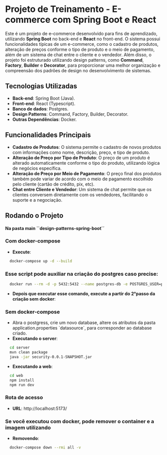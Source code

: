 # Projeto de Treinamento - E-commerce com Spring Boot e React

Este é um projeto de e-commerce desenvolvido para fins de aprendizado, utilizando **Spring Boot** no back-end e **React** no front-end. O sistema possui funcionalidades típicas de um e-commerce, como o cadastro de produtos, alteração de preços conforme o tipo de produto e o meio de pagamento, além de um sistema de chat entre o cliente e o vendedor. Além disso, o projeto foi estruturado utilizando design patterns, como **Command**, **Factory**, **Builder** e **Decorator**, para proporcionar uma melhor organização e compreensão dos padrões de design no desenvolvimento de sistemas.

## Tecnologias Utilizadas

- **Back-end**: Spring Boot (Java).
- **Front-end**: React (Typescript).
- **Banco de dados**: Postgres.
- **Design Patterns**: Command, Factory, Builder, Decorator.
- **Outras Dependências**: Docker.

## Funcionalidades Principais

- **Cadastro de Produtos**: O sistema permite o cadastro de novos produtos com informações como nome, descrição, preço, e tipo de produto.
- **Alteração de Preço por Tipo de Produto**: O preço de um produto é alterado automaticamente conforme o tipo do produto, utilizando lógica de negócios específica.
- **Alteração de Preço por Meio de Pagamento**: O preço final dos produtos também pode variar de acordo com o meio de pagamento escolhido pelo cliente (cartão de crédito, pix, etc).
- **Chat entre Cliente e Vendedor**: Um sistema de chat permite que os clientes conversem diretamente com os vendedores, facilitando o suporte e a negociação.

## Rodando o Projeto
#### Na pasta main ``design-patterns-spring-boot´´

### Com docker-compose
- **Execute**:
```bash
  docker-compose up -d --build
```

### Esse script pode auxiliar na criação do postgres caso precise:
```bash
  docker run --rm -d -p 5432:5432 --name postgres-db -e POSTGRES_USER=postgres -e POSTGRES_PASSWORD=secret -e POSTGRES_DB=users postgres:9-alpine
```
- **Depois que executar esse comando, execute a partir do 2°passo da criação sem docker**:

### Sem docker-compose
- Abra o postgress, crie um novo database, altere os atributos da pasta application.properties `datasource´, para corresponder ao database criado.
- **Executando o server**:
```bash
  cd server
  mvn clean package
  java -jar security-0.0.1-SNAPSHOT.jar
```
- **Executando a web**:
```bash
  cd web
  npm install
  npm run dev
```

### Rota de acesso
- **URL**: http://localhost:5173/

### Se você executou com docker, pode remover o container e a imagem utilizando
- **Removendo**:
```bash
  docker-compose down --rmi all -v
```
